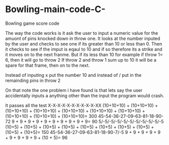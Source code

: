 # Bowling-main-code-C-
Bowling game score code 


The way the code works is it ask the user to input a numeric value for the amuont of pins knocked down in throw one.
It looks at the number inputed by the user and checks to see one if its greater than 10 or less than 0.
Then it checks to see if the imput is eqaul to 10 and if so therefore its a strike and it moves on to the next franme.
But if its less than 10 for example if throw 1= 6, then it will go to throw 2 
If throw 2 and throw 1 sum up to 10 it will be a spare for that frame, then on to the next.

Instead of inputing x put the number 10 and instead of / put in the remainding pins in throw 2

On that note the one problem i have found is that lets say the user accidentally inputs a anything other than the input the program would crash.

It passes all the test 
X-X-X-X-X-X-X-X-X-X-XX (10+10+10) + (10+10+10) + (10+10+10) + (10+10+10) + (10+10+10) + (10+10+10) + (10+10+10) + (10+10+10) + (10+10+10) + (10+10+10)= 300
45-54-36-27-09-63-81-18-90-72 9 + 9 + 9 + 9 + 9 + 9 + 9 + 9 + 9 + 9= 90 
5/-5/-5/-5/-5/-5/-5/-5/-5/-5/-5 (10+5) + (10+5) + (10+5) + (10+5) + (10+5) + (10+5) + (10+5) + (10+5) + (10+5) + (10+5)= 150 
45-54-36-27-09-63-81-18-90-7/-5 9 + 9 + 9 + 9 + 9 + 9 + 9 + 9 + 9 + (10 + 5)= 96 
